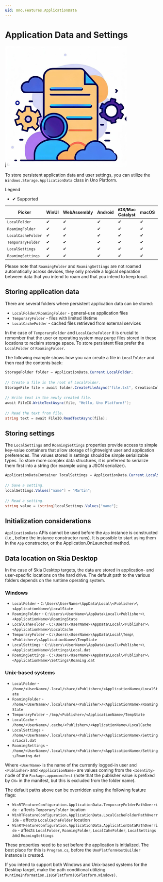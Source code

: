 ```yaml
---
uid: Uno.Features.ApplicationData
---
```


# Application Data and Settings

<img src="../Assets/features/applicationdata/appdata.jpg" alt="Application Data and Preferences" style="width: 400px;" />

To store persistent application data and user settings, you can utilize the `Windows.Storage.ApplicationData` class in Uno Platform.

Legend

- ✔  Supported

| Picker             | WinUI      | WebAssembly | Android | iOS/Mac Catalyst   | macOS | Skia Desktop |
|--------------------|------------|-------------|---------|--------------------|-------|--------------|
| `LocalFolder`      | ✔         | ✔          | ✔       | ✔                 | ✔     | ✔            |
| `RoamingFolder`    | ✔         | ✔          | ✔       | ✔                 | ✔     | ✔            |
| `LocalCacheFolder` | ✔         | ✔          | ✔       | ✔                 | ✔     | ✔            |
| `TemporaryFolder`  | ✔         | ✔          | ✔       | ✔                 | ✔     | ✔            |
| `LocalSettings`    | ✔         | ✔          | ✔       | ✔                 | ✔     | ✔            |
| `RoamingSettings`  | ✔         | ✔          | ✔       | ✔                 | ✔     | ✔            |

Please note that `RoamingFolder` and `RoamingSettings` are not roamed automatically across devices, they only provide a logical separation between data that you intend to roam and that you intend to keep local.

## Storing application data

There are several folders where persistent application data can be stored:

- `LocalFolder/RoamingFolder` - general-use application files
- `TemporaryFolder` - files with limited lifetime
- `LocalCacheFolder` - cached files retrieved from external services

In the case of `TemporaryFolder` and `LocalCacheFolder` it is crucial to remember that the user or operating system may purge files stored in these locations to reclaim storage space. To store persistent files prefer the `LocalFolder` or `RoamingFolder`.

The following example shows how you can create a file in `LocalFolder` and then read the contents back:

```csharp
StorageFolder folder = ApplicationData.Current.LocalFolder;

// Create a file in the root of LocalFolder.
StorageFile file = await folder.CreateFileAsync("file.txt", CreationCollisionOption.ReplaceExisting);

// Write text in the newly created file.
await FileIO.WriteTextAsync(file, "Hello, Uno Platform!");

// Read the text from file.
string text = await FileIO.ReadTextAsync(file);
```

## Storing settings

The `LocalSettings` and `RoamingSettings` properties provide access to simple key-value containers that allow storage of lightweight user and application preferences. The values stored in settings should be simple serializable types. To store more complex data structures, it is preferred to serialize them first into a string (for example using a JSON serializer).

```csharp
ApplicationDataContainer localSettings = ApplicationData.Current.LocalSettings;

// Save a setting.
localSettings.Values["name"] = "Martin";

// Read a setting.
string value = (string)localSettings.Values["name"];
```

## Initialization considerations

`ApplicationData` APIs cannot be used before the `App` instance is constructed (i.e., before the instance constructor runs). It is possible to start using them in the `App` constructor, or the Application.OnLaunched method.

## Data location on Skia Desktop

In the case of Skia Desktop targets, the data are stored in application- and user-specific locations on the hard drive. The default path to the various folders depends on the runtime operating system.

### Windows

- `LocalFolder` - `C:\Users\UserName>\AppData\Local\<Publisher>\<ApplicationName>\LocalState`
- `RoamingFolder` - `C:\Users\<UserName>\AppData\Local\<Publisher>\<ApplicationName>\RoamingState`
- `LocalCaheFolder` - `C:\Users\<UserName>\AppData\Local\<Publisher>\<ApplicationName>\LocalCache`
- `TemporaryFolder` - `C:\Users\<UserName>\AppData\Local\Temp\<Publisher>\<ApplicationName>\TempState`
- `LocalSettings` - `C:\Users\<UserName>\AppData\Local\<Publisher>\<ApplicationName>\Settings\Local.dat`
- `RoamingSettings` - `C:\Users\<UserName>\AppData\Local\<Publisher>\<ApplicationName>\Settings\Roaming.dat`

### Unix-based systems

- `LocalFolder` - `/home/<UserName>/.local/share/<Publisher>/<ApplicationName>/LocalState`
- `RoamingFolder` - `/home/<UserName>/.local/share/<Publisher>/<ApplicationName>/RoamingState`
- `TemporaryFolder` - `/tmp/<Publisher>/<ApplicationName>/TempState`
- `LocalCache` - `/home/<UserName>/.cache/<Publisher>/<ApplicationName>/LocalCache`
- `LocalSettings` - `/home/<UserName>/.local/share/<Publisher>/<ApplicationName>/Settings/Local.dat`
- `RoamingSettings` - `/home/<UserName>/.local/share/<Publisher>/<ApplicationName>/Settings/Roaming.dat`

Where `<UserName>` is the name of the currently logged-in user and `<Publisher>` and `<ApplicationName>` are values coming from the `<Identity>` node of the `Package.appxmanifest` (note that the publisher value is prefixed by `CN=` in the manifest, but this is excluded from the folder name).

The default paths above can be overridden using the following feature flags:

- `WinRTFeatureConfiguration.ApplicationData.TemporaryFolderPathOverride` - affects `TemporaryFolder` location
- `WinRTFeatureConfiguration.ApplicationData.LocalCacheFolderPathOverride` - affects `LocalCacheFolder` location
- `WinRTFeatureConfiguration.ApplicationData.ApplicationDataPathOverride` - affects `LocalFolder`, `RoamingFolder`, `LocalCaheFolder`, `LocalSettings` and `RoamingSettings`

These properties need to be set before the application is initialized. The best place for this is `Program.cs`, before the `UnoPlatformHostBuilder` instance is created.

If you intend to support both Windows and Unix-based systems for the Desktop target, make the path conditional utilizing `RuntimeInformation.IsOSPlatform(OSPlatform.Windows)`.

